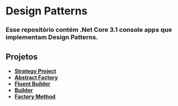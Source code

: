 # Design Patterns

### Esse repositório contém .Net Core 3.1 console apps que implementam Design Patterns.

## Projetos

- **[Strategy Project](Strategy-Project/README.md)**
- **[Abstract Factory](Abstract-Factory/README.md)**
- **[Fluent Builder](Fluent-Builder/README.md)**
- **[Builder](Builder/README.md)**
- **[Factory Method](Factory-Method/README.md)**
